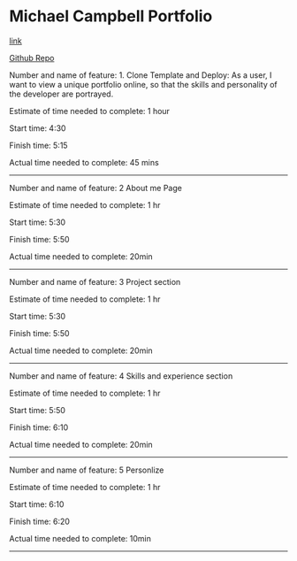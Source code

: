 # Michael Campbell Portfolio


[link](michael-campbell-portfolio.netlify.app)

[Github Repo](https://github.com/MichaelCampbell-on3001/portfolio)

Number and name of feature: 1. Clone Template and Deploy: As a user, I want to view a unique portfolio online, so that the skills and personality of the developer are portrayed.

Estimate of time needed to complete: 1 hour

Start time: 4:30

Finish time: 5:15

Actual time needed to complete: 45 mins

---

Number and name of feature: 2 About me Page

Estimate of time needed to complete: 1 hr

Start time: 5:30

Finish time: 5:50

Actual time needed to complete: 20min

---
Number and name of feature: 3 Project section

Estimate of time needed to complete: 1 hr

Start time: 5:30

Finish time: 5:50

Actual time needed to complete: 20min

---
Number and name of feature: 4 Skills and experience section

Estimate of time needed to complete: 1 hr

Start time: 5:50

Finish time: 6:10

Actual time needed to complete: 20min

---
Number and name of feature: 5 Personlize

Estimate of time needed to complete: 1 hr

Start time: 6:10

Finish time: 6:20

Actual time needed to complete: 10min

---
